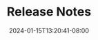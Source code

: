 ---
weight: 900
title: "Release Notes"
description: ""
icon: "article"
date: "2024-01-15T13:20:41-08:00"
lastmod: "2024-01-15T13:20:41-08:00"
draft: true
toc: true
---